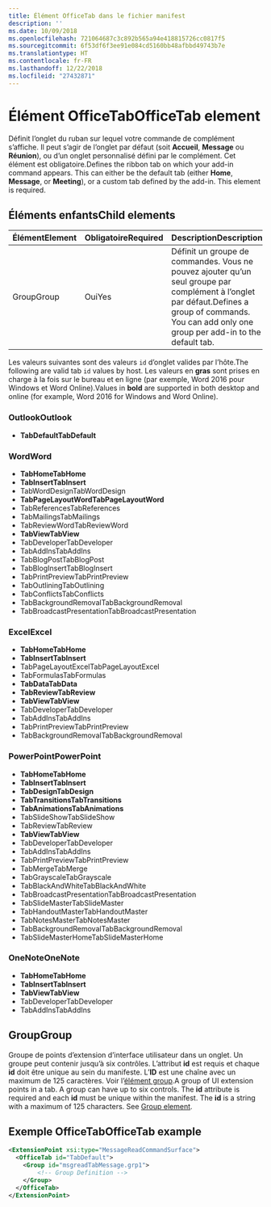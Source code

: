 ```yaml
---
title: Élément OfficeTab dans le fichier manifest
description: ''
ms.date: 10/09/2018
ms.openlocfilehash: 721064687c3c892b565a94e418815726cc0817f5
ms.sourcegitcommit: 6f53df6f3ee91e084cd5160bb48afbbd49743b7e
ms.translationtype: HT
ms.contentlocale: fr-FR
ms.lasthandoff: 12/22/2018
ms.locfileid: "27432871"
---
```

# <a name="officetab-element"></a><span data-ttu-id="2b419-102">Élément OfficeTab</span><span class="sxs-lookup"><span data-stu-id="2b419-102">OfficeTab element</span></span>

<span data-ttu-id="2b419-p101">Définit l’onglet du ruban sur lequel votre commande de complément s’affiche. Il peut s’agir de l’onglet par défaut (soit **Accueil**, **Message** ou **Réunion**), ou d’un onglet personnalisé défini par le complément. Cet élément est obligatoire.</span><span class="sxs-lookup"><span data-stu-id="2b419-p101">Defines the ribbon tab on which your add-in command appears. This can either be the default tab (either  **Home**,  **Message**, or  **Meeting**), or a custom tab defined by the add-in. This element is required.</span></span>

## <a name="child-elements"></a><span data-ttu-id="2b419-106">Éléments enfants</span><span class="sxs-lookup"><span data-stu-id="2b419-106">Child elements</span></span>

|  <span data-ttu-id="2b419-107">Élément</span><span class="sxs-lookup"><span data-stu-id="2b419-107">Element</span></span> |  <span data-ttu-id="2b419-108">Obligatoire</span><span class="sxs-lookup"><span data-stu-id="2b419-108">Required</span></span>  |  <span data-ttu-id="2b419-109">Description</span><span class="sxs-lookup"><span data-stu-id="2b419-109">Description</span></span>  |
|:-----|:-----|:-----|
|  <span data-ttu-id="2b419-110">Group</span><span class="sxs-lookup"><span data-stu-id="2b419-110">Group</span></span>      | <span data-ttu-id="2b419-111">Oui</span><span class="sxs-lookup"><span data-stu-id="2b419-111">Yes</span></span> |  <span data-ttu-id="2b419-p102">Définit un groupe de commandes. Vous ne pouvez ajouter qu’un seul groupe par complément à l’onglet par défaut.</span><span class="sxs-lookup"><span data-stu-id="2b419-p102">Defines a group of commands. You can add only one group per add-in to the default tab.</span></span>  |

<span data-ttu-id="2b419-114">Les valeurs suivantes sont des valeurs `id` d’onglet valides par l’hôte.</span><span class="sxs-lookup"><span data-stu-id="2b419-114">The following are valid tab `id` values by host.</span></span> <span data-ttu-id="2b419-115">Les valeurs en **gras** sont prises en charge à la fois sur le bureau et en ligne (par exemple, Word 2016 pour Windows et Word Online).</span><span class="sxs-lookup"><span data-stu-id="2b419-115">Values in **bold** are supported in both desktop and online (for example, Word 2016 for Windows and Word Online).</span></span>

### <a name="outlook"></a><span data-ttu-id="2b419-116">Outlook</span><span class="sxs-lookup"><span data-stu-id="2b419-116">Outlook</span></span>

- <span data-ttu-id="2b419-117">**TabDefault**</span><span class="sxs-lookup"><span data-stu-id="2b419-117">**TabDefault**</span></span>

### <a name="word"></a><span data-ttu-id="2b419-118">Word</span><span class="sxs-lookup"><span data-stu-id="2b419-118">Word</span></span>

- <span data-ttu-id="2b419-119">**TabHome**</span><span class="sxs-lookup"><span data-stu-id="2b419-119">**TabHome**</span></span>
- <span data-ttu-id="2b419-120">**TabInsert**</span><span class="sxs-lookup"><span data-stu-id="2b419-120">**TabInsert**</span></span>
- <span data-ttu-id="2b419-121">TabWordDesign</span><span class="sxs-lookup"><span data-stu-id="2b419-121">TabWordDesign</span></span>
- <span data-ttu-id="2b419-122">**TabPageLayoutWord**</span><span class="sxs-lookup"><span data-stu-id="2b419-122">**TabPageLayoutWord**</span></span>
- <span data-ttu-id="2b419-123">TabReferences</span><span class="sxs-lookup"><span data-stu-id="2b419-123">TabReferences</span></span>
- <span data-ttu-id="2b419-124">TabMailings</span><span class="sxs-lookup"><span data-stu-id="2b419-124">TabMailings</span></span>
- <span data-ttu-id="2b419-125">TabReviewWord</span><span class="sxs-lookup"><span data-stu-id="2b419-125">TabReviewWord</span></span>
- <span data-ttu-id="2b419-126">**TabView**</span><span class="sxs-lookup"><span data-stu-id="2b419-126">**TabView**</span></span>
- <span data-ttu-id="2b419-127">TabDeveloper</span><span class="sxs-lookup"><span data-stu-id="2b419-127">TabDeveloper</span></span>
- <span data-ttu-id="2b419-128">TabAddIns</span><span class="sxs-lookup"><span data-stu-id="2b419-128">TabAddIns</span></span>
- <span data-ttu-id="2b419-129">TabBlogPost</span><span class="sxs-lookup"><span data-stu-id="2b419-129">TabBlogPost</span></span>
- <span data-ttu-id="2b419-130">TabBlogInsert</span><span class="sxs-lookup"><span data-stu-id="2b419-130">TabBlogInsert</span></span>
- <span data-ttu-id="2b419-131">TabPrintPreview</span><span class="sxs-lookup"><span data-stu-id="2b419-131">TabPrintPreview</span></span>
- <span data-ttu-id="2b419-132">TabOutlining</span><span class="sxs-lookup"><span data-stu-id="2b419-132">TabOutlining</span></span>
- <span data-ttu-id="2b419-133">TabConflicts</span><span class="sxs-lookup"><span data-stu-id="2b419-133">TabConflicts</span></span>
- <span data-ttu-id="2b419-134">TabBackgroundRemoval</span><span class="sxs-lookup"><span data-stu-id="2b419-134">TabBackgroundRemoval</span></span>
- <span data-ttu-id="2b419-135">TabBroadcastPresentation</span><span class="sxs-lookup"><span data-stu-id="2b419-135">TabBroadcastPresentation</span></span>

### <a name="excel"></a><span data-ttu-id="2b419-136">Excel</span><span class="sxs-lookup"><span data-stu-id="2b419-136">Excel</span></span>

- <span data-ttu-id="2b419-137">**TabHome**</span><span class="sxs-lookup"><span data-stu-id="2b419-137">**TabHome**</span></span>
- <span data-ttu-id="2b419-138">**TabInsert**</span><span class="sxs-lookup"><span data-stu-id="2b419-138">**TabInsert**</span></span>
- <span data-ttu-id="2b419-139">TabPageLayoutExcel</span><span class="sxs-lookup"><span data-stu-id="2b419-139">TabPageLayoutExcel</span></span>
- <span data-ttu-id="2b419-140">TabFormulas</span><span class="sxs-lookup"><span data-stu-id="2b419-140">TabFormulas</span></span>
- <span data-ttu-id="2b419-141">**TabData**</span><span class="sxs-lookup"><span data-stu-id="2b419-141">**TabData**</span></span>
- <span data-ttu-id="2b419-142">**TabReview**</span><span class="sxs-lookup"><span data-stu-id="2b419-142">**TabReview**</span></span>
- <span data-ttu-id="2b419-143">**TabView**</span><span class="sxs-lookup"><span data-stu-id="2b419-143">**TabView**</span></span>
- <span data-ttu-id="2b419-144">TabDeveloper</span><span class="sxs-lookup"><span data-stu-id="2b419-144">TabDeveloper</span></span>
- <span data-ttu-id="2b419-145">TabAddIns</span><span class="sxs-lookup"><span data-stu-id="2b419-145">TabAddIns</span></span>
- <span data-ttu-id="2b419-146">TabPrintPreview</span><span class="sxs-lookup"><span data-stu-id="2b419-146">TabPrintPreview</span></span>
- <span data-ttu-id="2b419-147">TabBackgroundRemoval</span><span class="sxs-lookup"><span data-stu-id="2b419-147">TabBackgroundRemoval</span></span> 

### <a name="powerpoint"></a><span data-ttu-id="2b419-148">PowerPoint</span><span class="sxs-lookup"><span data-stu-id="2b419-148">PowerPoint</span></span>

- <span data-ttu-id="2b419-149">**TabHome**</span><span class="sxs-lookup"><span data-stu-id="2b419-149">**TabHome**</span></span>
- <span data-ttu-id="2b419-150">**TabInsert**</span><span class="sxs-lookup"><span data-stu-id="2b419-150">**TabInsert**</span></span>
- <span data-ttu-id="2b419-151">**TabDesign**</span><span class="sxs-lookup"><span data-stu-id="2b419-151">**TabDesign**</span></span>
- <span data-ttu-id="2b419-152">**TabTransitions**</span><span class="sxs-lookup"><span data-stu-id="2b419-152">**TabTransitions**</span></span>
- <span data-ttu-id="2b419-153">**TabAnimations**</span><span class="sxs-lookup"><span data-stu-id="2b419-153">**TabAnimations**</span></span>
- <span data-ttu-id="2b419-154">TabSlideShow</span><span class="sxs-lookup"><span data-stu-id="2b419-154">TabSlideShow</span></span>
- <span data-ttu-id="2b419-155">TabReview</span><span class="sxs-lookup"><span data-stu-id="2b419-155">TabReview</span></span>
- <span data-ttu-id="2b419-156">**TabView**</span><span class="sxs-lookup"><span data-stu-id="2b419-156">**TabView**</span></span>
- <span data-ttu-id="2b419-157">TabDeveloper</span><span class="sxs-lookup"><span data-stu-id="2b419-157">TabDeveloper</span></span>
- <span data-ttu-id="2b419-158">TabAddIns</span><span class="sxs-lookup"><span data-stu-id="2b419-158">TabAddIns</span></span>
- <span data-ttu-id="2b419-159">TabPrintPreview</span><span class="sxs-lookup"><span data-stu-id="2b419-159">TabPrintPreview</span></span>
- <span data-ttu-id="2b419-160">TabMerge</span><span class="sxs-lookup"><span data-stu-id="2b419-160">TabMerge</span></span>
- <span data-ttu-id="2b419-161">TabGrayscale</span><span class="sxs-lookup"><span data-stu-id="2b419-161">TabGrayscale</span></span>
- <span data-ttu-id="2b419-162">TabBlackAndWhite</span><span class="sxs-lookup"><span data-stu-id="2b419-162">TabBlackAndWhite</span></span>
- <span data-ttu-id="2b419-163">TabBroadcastPresentation</span><span class="sxs-lookup"><span data-stu-id="2b419-163">TabBroadcastPresentation</span></span>
- <span data-ttu-id="2b419-164">TabSlideMaster</span><span class="sxs-lookup"><span data-stu-id="2b419-164">TabSlideMaster</span></span>
- <span data-ttu-id="2b419-165">TabHandoutMaster</span><span class="sxs-lookup"><span data-stu-id="2b419-165">TabHandoutMaster</span></span>
- <span data-ttu-id="2b419-166">TabNotesMaster</span><span class="sxs-lookup"><span data-stu-id="2b419-166">TabNotesMaster</span></span>
- <span data-ttu-id="2b419-167">TabBackgroundRemoval</span><span class="sxs-lookup"><span data-stu-id="2b419-167">TabBackgroundRemoval</span></span>
- <span data-ttu-id="2b419-168">TabSlideMasterHome</span><span class="sxs-lookup"><span data-stu-id="2b419-168">TabSlideMasterHome</span></span>

### <a name="onenote"></a><span data-ttu-id="2b419-169">OneNote</span><span class="sxs-lookup"><span data-stu-id="2b419-169">OneNote</span></span>

- <span data-ttu-id="2b419-170">**TabHome**</span><span class="sxs-lookup"><span data-stu-id="2b419-170">**TabHome**</span></span>
- <span data-ttu-id="2b419-171">**TabInsert**</span><span class="sxs-lookup"><span data-stu-id="2b419-171">**TabInsert**</span></span>
- <span data-ttu-id="2b419-172">**TabView**</span><span class="sxs-lookup"><span data-stu-id="2b419-172">**TabView**</span></span>
- <span data-ttu-id="2b419-173">TabDeveloper</span><span class="sxs-lookup"><span data-stu-id="2b419-173">TabDeveloper</span></span>
- <span data-ttu-id="2b419-174">TabAddIns</span><span class="sxs-lookup"><span data-stu-id="2b419-174">TabAddIns</span></span>

## <a name="group"></a><span data-ttu-id="2b419-175">Group</span><span class="sxs-lookup"><span data-stu-id="2b419-175">Group</span></span>

<span data-ttu-id="2b419-p104">Groupe de points d’extension d’interface utilisateur dans un onglet. Un groupe peut contenir jusqu’à six contrôles. L’attribut **id** est requis et chaque **id** doit être unique au sein du manifeste. L’**ID** est une chaîne avec un maximum de 125 caractères. Voir l’[élément group](group.md).</span><span class="sxs-lookup"><span data-stu-id="2b419-p104">A group of UI extension points in a tab. A group can have up to six controls. The  **id** attribute is required and each **id** must be unique within the manifest. The **id** is a string with a maximum of 125 characters. See [Group element](group.md).</span></span>

## <a name="officetab-example"></a><span data-ttu-id="2b419-180">Exemple OfficeTab</span><span class="sxs-lookup"><span data-stu-id="2b419-180">OfficeTab example</span></span>

```xml
<ExtensionPoint xsi:type="MessageReadCommandSurface">
  <OfficeTab id="TabDefault">
    <Group id="msgreadTabMessage.grp1">
        <!-- Group Definition -->
    </Group>
  </OfficeTab>
</ExtensionPoint>
```
